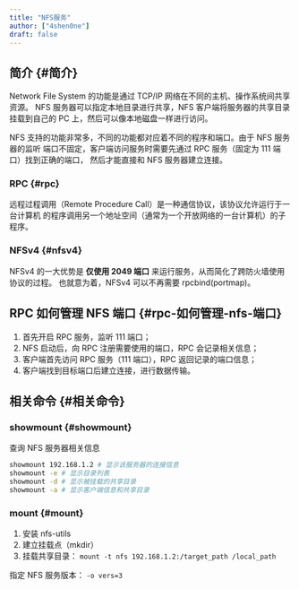 ```yaml
---
title: "NFS服务"
author: ["4shen0ne"]
draft: false
---
```


## 简介 {#简介}

Network File System 的功能是通过 TCP/IP 网络在不同的主机、操作系统间共享资源。
NFS 服务器可以指定本地目录进行共享，NFS 客户端将服务器的共享目录挂载到自己的 PC
上，然后可以像本地磁盘一样进行访问。

NFS 支持的功能非常多，不同的功能都对应着不同的程序和端口。由于 NFS 服务器的监听
端口不固定，客户端访问服务时需要先通过 RPC 服务（固定为 111 端口）找到正确的端口，
然后才能直接和 NFS 服务器建立连接。


### RPC {#rpc}

远程过程调用（Remote Procedure Call）是一种通信协议，该协议允许运行于一台计算机
的程序调用另一个地址空间（通常为一个开放网络的一台计算机）的子程序。


### NFSv4 {#nfsv4}

NFSv4 的一大优势是 **仅使用 2049 端口** 来运行服务，从而简化了跨防火墙使用协议的过程。
也就意为着，NFSv4 可以不再需要 rpcbind(portmap)。


## RPC 如何管理 NFS 端口 {#rpc-如何管理-nfs-端口}

1.  首先开启 RPC 服务，监听 111 端口；
2.  NFS 启动后，向 RPC 注册需要使用的端口，RPC 会记录相关信息；
3.  客户端首先访问 RPC 服务（111 端口），RPC 返回记录的端口信息；
4.  客户端找到目标端口后建立连接，进行数据传输。


## 相关命令 {#相关命令}


### showmount {#showmount}

查询 NFS 服务器相关信息

```bash
showmount 192.168.1.2 # 显示该服务器的连接信息
showmount -e # 显示目录列表
showmount -d # 显示被挂载的共享目录
showmount -a # 显示客户端信息和共享目录
```


### mount {#mount}

1.  安装 nfs-utils
2.  建立挂载点（mkdir）
3.  挂载共享目录： `mount -t nfs 192.168.1.2:/target_path /local_path`

指定 NFS 服务版本： `-o vers=3`
